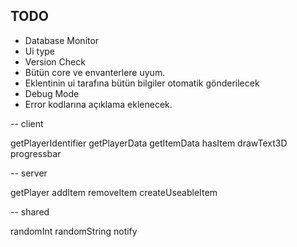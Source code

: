 ## TODO

-   Database Monitor
-   Ui type
-   Version Check
-   Bütün core ve envanterlere uyum.
-   Eklentinin ui tarafına bütün bilgiler otomatik gönderilecek
-   Debug Mode
-   Error kodlarına açıklama eklenecek.

-- client

getPlayerIdentifier
getPlayerData
getItemData
hasItem
drawText3D
progressbar

-- server

getPlayer
addItem
removeItem
createUseableItem

-- shared

randomInt
randomString
notify
